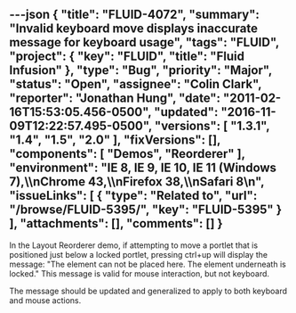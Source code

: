 ---json
{
  "title": "FLUID-4072",
  "summary": "Invalid keyboard move displays inaccurate message for keyboard usage",
  "tags": "FLUID",
  "project": {
    "key": "FLUID",
    "title": "Fluid Infusion"
  },
  "type": "Bug",
  "priority": "Major",
  "status": "Open",
  "assignee": "Colin Clark",
  "reporter": "Jonathan Hung",
  "date": "2011-02-16T15:53:05.456-0500",
  "updated": "2016-11-09T12:22:57.495-0500",
  "versions": [
    "1.3.1",
    "1.4",
    "1.5",
    "2.0"
  ],
  "fixVersions": [],
  "components": [
    "Demos",
    "Reorderer"
  ],
  "environment": "IE 8, IE 9, IE 10, IE 11 (Windows 7),\\\nChrome 43,\\\nFirefox 38,\\\nSafari 8\n",
  "issueLinks": [
    {
      "type": "Related to",
      "url": "/browse/FLUID-5395/",
      "key": "FLUID-5395"
    }
  ],
  "attachments": [],
  "comments": []
}
---
In the Layout Reorderer demo, if attempting to move a portlet that is positioned just below a locked portlet, pressing ctrl+up will display the message: "The element can not be placed here. The element underneath is locked." This message is valid for mouse interaction, but not keyboard.

The message should be updated and generalized to apply to both keyboard and mouse actions.

        